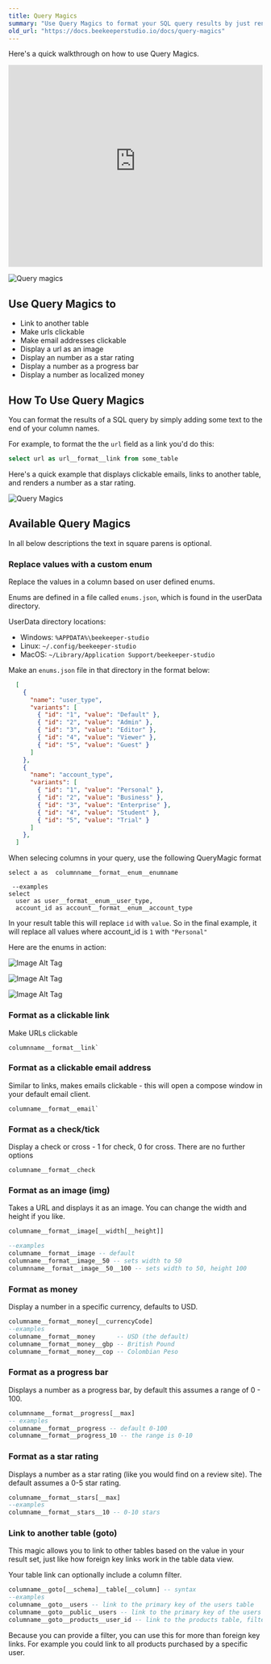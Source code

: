 ```yaml
---
title: Query Magics
summary: "Use Query Magics to format your SQL query results by just renaming your columns."
old_url: "https://docs.beekeeperstudio.io/docs/query-magics"
---
```



Here's a quick walkthrough on how to use Query Magics.
<iframe width="100%" height="400" src="https://www.youtube-nocookie.com/embed/27xYE423Xqw" title="YouTube video player" frameborder="0" allow="accelerometer; autoplay; clipboard-write; encrypted-media; gyroscope; picture-in-picture" allowfullscreen></iframe>

<br/>


![Query magics](/assets/images/query-magics-16.png)


## Use Query Magics to

- Link to another table
- Make urls clickable
- Make email addresses clickable
- Display a url as an image
- Display an number as a star rating
- Display a number as a progress bar
- Display a number as localized money

## How To Use Query Magics

You can format the results of a SQL query by simply adding some text to the end of your column names.

For example, to format the the `url` field as a link you'd do this:

```sql
select url as url__format__link from some_table
```

Here's a quick example that displays clickable emails, links to another table, and renders a number as a star rating.


![Query Magics](/assets/images/query-magics-17.png)


## Available Query Magics

In all below descriptions the text in square parens is optional.


### Replace values with a custom enum

Replace the values in a column based on user defined enums.

Enums are defined in a file called `enums.json`, which is found in the userData directory.

UserData directory locations:

- Windows: `%APPDATA%\beekeeper-studio`
- Linux: `~/.config/beekeeper-studio`
- MacOS: `~/Library/Application Support/beekeeper-studio`

Make an `enums.json` file in that directory in the format below:

```json
  [
    {
      "name": "user_type",
      "variants": [
        { "id": "1", "value": "Default" },
        { "id": "2", "value": "Admin" },
        { "id": "3", "value": "Editor" },
        { "id": "4", "value": "Viewer" },
        { "id": "5", "value": "Guest" }
      ]
    },
    {
      "name": "account_type",
      "variants": [
        { "id": "1", "value": "Personal" },
        { "id": "2", "value": "Business" },
        { "id": "3", "value": "Enterprise" },
        { "id": "4", "value": "Student" },
        { "id": "5", "value": "Trial" }
      ]
    },
  ]
```

When selecing columns in your query, use the following QueryMagic format

```
select a as  columnname__format__enum__enumname

 --examples
select
  user as user__format__enum__user_type,
  account_id as account__format__enum__account_type
```
In your result table this will replace `id` with `value`. So in the final example, it will replace all values where account_id is `1` with `"Personal"`

Here are the enums in action:

![Image Alt Tag](/assets/images/query-magics-85.png)

![Image Alt Tag](/assets/images/query-magics-84.png)

![Image Alt Tag](/assets/images/query-magics-86.png)

### Format as a clickable link

Make URLs clickable

```
columnname__format__link`
```

### Format as a clickable email address

Similar to links, makes emails clickable - this will open a compose window in your default email client.

```
columname__format__email`
```

### Format as a check/tick
Display a check or cross - 1 for check, 0 for cross. There are no further options

```
columname__format__check
```

### Format as an image (img)

Takes a URL and displays it as an image. You can change the width and height if you like.


```sql
columname__format__image[__width[__height]]

--examples
columname__format__image -- default
columname__format__image__50 -- sets width to 50
columnname__format__image__50__100 -- sets width to 50, height 100
```

### Format as money
Display a number in a specific currency, defaults to USD.

```sql
columname__format__money[__currencyCode]
--examples
columname__format__money      -- USD (the default)
columname__format__money__gbp -- British Pound
columname__format__money__cop -- Colombian Peso

```

### Format as a progress bar

Displays a number as a progress bar, by default this assumes a range of 0 - 100.

```sql
columnname__format__progress[__max]
-- examples
columname__format__progress -- default 0-100
columname__format__progress_10 -- the range is 0-10

```


### Format as a star rating

Displays a number as a star rating (like you would find on a review site). The default assumes a 0-5 star rating.

```sql
columname__format__stars[__max]
--examples
columname__format__stars__10 -- 0-10 stars

```

### Link to another table (goto)

This magic allows you to link to other tables based on the value in your result set, just like how foreign key links work in the table data view.

Your table link can optionally include a column filter.

```sql
columname__goto[__schema]__table[__column] -- syntax
--examples
columname__goto__users -- link to the primary key of the users table
columname__goto__public__users -- link to the primary key of the users table in the public schema
columname__goto__products__user_id -- link to the products table, filter by user_id
```

Because you can provide a filter, you can use this for more than foreign key links. For example you could link to all products purchased by a specific user.

